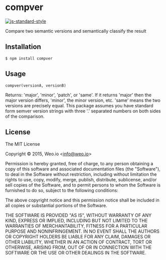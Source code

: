 
# compver

[![js-standard-style](https://img.shields.io/badge/code%20style-standard-brightgreen.svg?style=flat)](https://github.com/feross/standard)

Compare two semantic versions and semantically classify the result

## Installation

    $ npm install compver

## Usage

`compver(versionA, versionB)`

Returns:  'major', 'minor', 'patch', or 'same'. If it returns 'major' then the major version differs, 'minor', the minor version, etc.  'same' means the two versions are precisely equal.  This package assumes you have standard form semver version strings with three '.' separated numbers on both sides of the comparison.

## License

The MIT License

Copyright &copy; 2015, Weo.io &lt;info@weo.io&gt;

Permission is hereby granted, free of charge, to any person obtaining a copy of this software and associated documentation files (the "Software"), to deal in the Software without restriction, including without limitation the rights to use, copy, modify, merge, publish, distribute, sublicense, and/or sell copies of the Software, and to permit persons to whom the Software is furnished to do so, subject to the following conditions:

The above copyright notice and this permission notice shall be included in all copies or substantial portions of the Software.

THE SOFTWARE IS PROVIDED "AS IS", WITHOUT WARRANTY OF ANY KIND, EXPRESS OR IMPLIED, INCLUDING BUT NOT LIMITED TO THE WARRANTIES OF MERCHANTABILITY, FITNESS FOR A PARTICULAR PURPOSE AND NONINFRINGEMENT. IN NO EVENT SHALL THE AUTHORS OR COPYRIGHT HOLDERS BE LIABLE FOR ANY CLAIM, DAMAGES OR OTHER LIABILITY, WHETHER IN AN ACTION OF CONTRACT, TORT OR OTHERWISE, ARISING FROM, OUT OF OR IN CONNECTION WITH THE SOFTWARE OR THE USE OR OTHER DEALINGS IN THE SOFTWARE.
